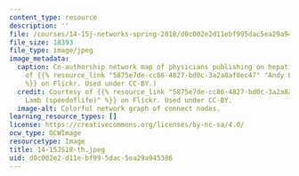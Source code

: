 ```yaml
---
content_type: resource
description: ''
file: /courses/14-15j-networks-spring-2018/d0c002e2d11ebf995dac5ea29a945386_14-15JS18-th.jpeg
file_size: 18393
file_type: image/jpeg
image_metadata:
  caption: Co-authorship network map of physicians publishing on hepatitis C. (Courtesy
    of {{% resource_link "5875e7de-cc86-4827-bd0c-3a2a8af8ec47" "Andy Lamb (speedoflife)"
    %}} on Flickr. Used under CC-BY.)
  credit: Courtesy of {{% resource_link "5875e7de-cc86-4827-bd0c-3a2a8af8ec47" "Andy
    Lamb (speedoflife)" %}} on Flickr. Used under CC-BY.
  image-alt: Colorful network graph of connect nodes.
learning_resource_types: []
license: https://creativecommons.org/licenses/by-nc-sa/4.0/
ocw_type: OCWImage
resourcetype: Image
title: 14-15JS18-th.jpeg
uid: d0c002e2-d11e-bf99-5dac-5ea29a945386
---
```

